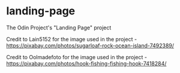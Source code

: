 # landing-page
The Odin Project's "Landing Page" project

Credit to Lain5152 for the image used in the project - https://pixabay.com/photos/sugarloaf-rock-ocean-island-7492389/

Credit to Oolmadefoto for the image used in the project - https://pixabay.com/photos/hook-fishing-fishing-hook-7418284/